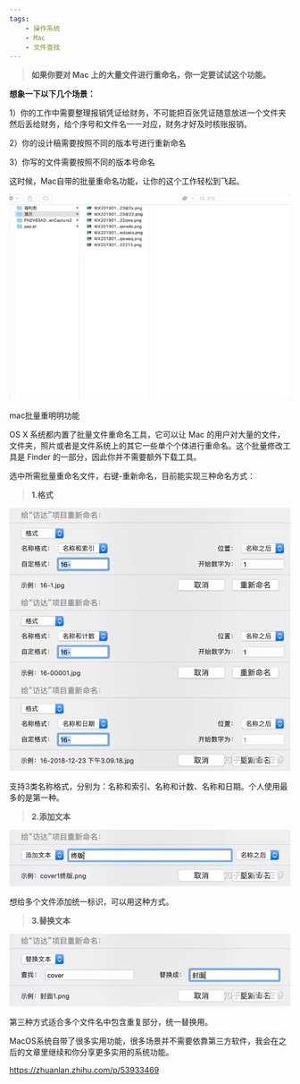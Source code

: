 ```yaml
---
tags:
    - 操作系统
    - Mac
    - 文件查找
---
```


> **如果你要对 Mac 上的大量文件进行重命名，你一定要试试这个功能。**

**想象一下以下几个场景：**

1）你的工作中需要整理报销凭证给财务，不可能把百张凭证随意放进一个文件夹然后丢给财务，给个序号和文件名一一对应，财务才好及时核账报销。

2）你的设计稿需要按照不同的版本号进行重新命名

3）你写的文件需要按照不同的版本号命名



这时候，Mac自带的批量重命名功能，让你的这个工作轻松到飞起。

![img](/img-post/开发/操作系统/Mac/文件查找/Mac系统自带的批量重命名功能，好用到飞起.assets/v2-614a0f22bb58329a8a0b4ed7c95a2951_b.jpg)

mac批量重明明功能

OS X 系统都内置了批量文件重命名工具，它可以让 Mac 的用户对大量的文件，文件夹，照片或者是文件系统上的其它一些单个个体进行重命名。这个批量修改工具是 Finder 的一部分，因此你并不需要额外下载工具。



选中所需批量重命名文件，右键-重新命名，目前能实现三种命名方式：



> **1.格式**



![img](/img-post/开发/操作系统/Mac/文件查找/Mac系统自带的批量重命名功能，好用到飞起.assets/v2-a10991a2ca91016783690b49eb86e7f3_720w.jpg)

支持3类名称格式，分别为：名称和索引、名称和计数、名称和日期。个人使用最多的是第一种。



> **2.添加文本**



![img](/img-post/开发/操作系统/Mac/文件查找/Mac系统自带的批量重命名功能，好用到飞起.assets/v2-cb783f733d307e2c7bc64a0f0ce0e7db_720w.jpg)



想给多个文件添加统一标识，可以用这种方式。



> **3.替换文本**

![img](/img-post/开发/操作系统/Mac/文件查找/Mac系统自带的批量重命名功能，好用到飞起.assets/v2-9bdb58a5f11986ce8af659e81679303b_720w.jpg)





第三种方式适合多个文件名中包含重复部分，统一替换用。

MacOS系统自带了很多实用功能，很多场景并不需要依靠第三方软件，我会在之后的文章里继续和你分享更多实用的系统功能。



https://zhuanlan.zhihu.com/p/53933469